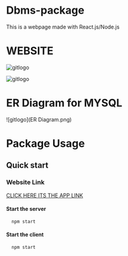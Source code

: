 # Dbms-package
This is a webpage made with React.js/Node.js

<h1>WEBSITE</h1>

![gitlogo](login.png)

![gitlogo](captured.gif)

# ER Diagram for MYSQL

![gitlogo](ER Diagram.png)

# Package Usage

## Quick start

### Website Link
<a href="https://sanjay-ecampus.herokuapp.com/" target="new">CLICK HERE ITS THE APP LINK</a>

#### Start the server
      npm start
#### Start the client
      npm start
